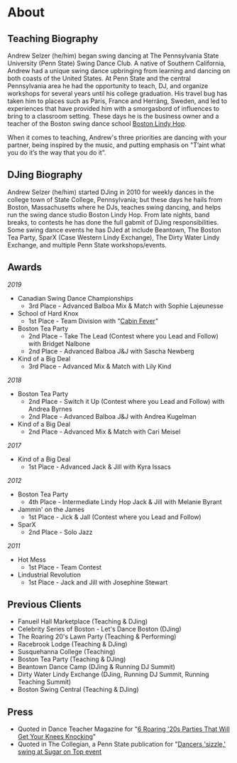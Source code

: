 # About

## Teaching Biography

Andrew Selzer (he/him) began swing dancing at The Pennsylvania State University (Penn State) Swing Dance Club. A native of Southern California, Andrew had a unique swing dance upbringing from learning and dancing on both coasts of the United States. At Penn State and the central Pennsylvania area he had the opportunity to teach, DJ, and organize workshops for several years until his college graduation. His travel bug has taken him to places such as Paris, France and Herräng, Sweden, and led to experiences that have provided him with a smorgasbord of influences to bring to a classroom&nbsp;setting. These days he is the business owner and a teacher of the Boston swing dance school [Boston Lindy Hop](https://bostonlindyhop.com).

When it comes to teaching, Andrew's three priorities are dancing with your partner, being inspired by the music, and putting emphasis on "T’aint what you do it’s the way that you do it".

## DJing Biography

Andrew Selzer (he/him) started DJing in 2010 for weekly dances in the college town of State College, Pennsylvania; but these days he hails from Boston, Massachusetts where he DJs, teaches swing dancing, and helps run the swing dance studio Boston Lindy Hop. From late nights, band breaks, to contests he has done the full gabmit of DJing responsibilities. Some swing dance events he has DJed at include Beantown, The Boston Tea Party, SparX (Case Western Lindy Exchange), The Dirty Water Lindy Exchange, and multiple Penn State&nbsp;workshops/events.

## Awards

*2019*
* Canadian Swing Dance Championships
  * 3rd Place - Advanced Balboa Mix & Match with Sophie Lajeunesse
* School of Hard Knox
  * 1st Place - Team Division with "[Cabin Fever](https://www.youtube.com/watch?v=uEzza4WabNc&t=6s)"
* Boston Tea Party
  * 2nd Place - Take The Lead (Contest where you Lead and Follow) with Bridget Nalbone
  * 2nd Place - Advanced Balboa J&J with Sascha Newberg
* Kind of a Big Deal
  * 3rd Place - Advanced Mix & Match with Lily Kind

*2018*
* Boston Tea Party
  * 2nd Place - Switch it Up (Contest where you Lead and Follow) with Andrea Byrnes
  * 2nd Place - Advanced Balboa J&J with Andrea Kugelman
* Kind of a Big Deal
  * 2nd Place - Advanced Mix & Match with Cari Meisel

*2017*
* Kind of a Big Deal
  * 1st Place - Advanced Jack & Jill with Kyra Issacs

*2012*
* Boston Tea Party
  * 4th Place - Intermediate Lindy Hop Jack & Jill with Melanie Byrant
* Jammin' on the James
  * 1st Place - Jick & Jall (Contest where you Lead and Follow)
* SparX
  * 2nd Place - Solo Jazz

*2011*
* Hot Mess
  * 1st Place - Team Contest
* Lindustrial Revolution
  * 1st Place - Jack and Jill with Josephine Stewart

## Previous Clients
* Fanueil Hall Marketplace (Teaching & DJing)
* Celebrity Series of Boston - Let's Dance Boston (DJing)
* The Roaring 20's Lawn Party (Teaching & Performing)
* Racebrook Lodge (Teaching & DJing)
* Susquehanna College (Teaching)
* Boston Tea Party (Teaching & DJing)
* Beantown Dance Camp (DJing & Running DJ Summit)
* Dirty Water Lindy Exchange (DJing, Running DJ Summit, Running Teaching Summit)
* Boston Swing Central (Teaching & DJing)

## Press
* Quoted in Dance Teacher Magazine for "[6 Roaring '20s Parties That Will Get Your Knees Knocking](https://www.dance-teacher.com/6-roaring-20s-parties-that-will-get-your-knees-knocking-2581258043.html)"
* Quoted in The Collegian, a Penn State publication for "[Dancers 'sizzle,' swing at Sugar on Top event](https://www.collegian.psu.edu/archives/article_b2d67814-0d86-5ede-92cb-a25926b1b06e.html)
